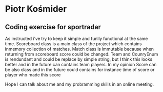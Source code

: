 # Piotr Kośmider 
## Coding exercise for sportradar 

As instructed i've try to keep it simple and funlly functional at the same time.
Scoreboard class is a main class of the project which contains inmemory collection of matches.
Match class is immutable because when returning from scoreboard score could be changed.
Team and CounryEnum is rendundant and could be replace by simple string, but I think this looks better and in the future
can contains team players.
In my opinion Score can be also class and in the future could contains for instance time of score or player who made this score


Hope I can talk about me and my probramming skills in an online meeting.



